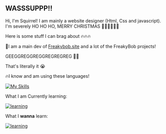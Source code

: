 ## WASSSUPPP!!
Hi, I'm Squirrel! I am mainly a website designer (Html, Css and javascript). I'm severely HO HO HO, MERRY CHRISTMAS 🎅🏿🎅🎅🏿🎅

Here is some stuff I can brag about 🔥🔥🔥

🧽I am a main dev of [Freakybob.site](https://github.com/Freakybob-Team/Freakybob.site) and a lot of the FreakyBob projects!

GEEGGREGGREGGREGREGREG 🤑🤑

That's literally it :sob:

🔥I know and am using these languages!

[![My Skills](https://skillicons.dev/icons?i=html,css,js,java)](https://skillicons.dev)

What I am Currently learning:

[![learning](https://skillicons.dev/icons?i=cpp,python,csharp)](https://skillicons.dev)


What I **wanna** learn:

[![learning](https://skillicons.dev/icons?i=go,c)](https://skillicons.dev)

